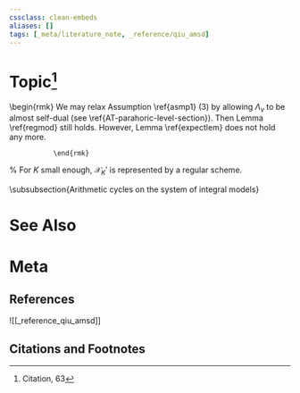 ```yaml
---
cssclass: clean-embeds
aliases: []
tags: [_meta/literature_note, _reference/qiu_amsd]
---
```

# Topic[^1]
 
                          
\begin{rmk}  We may relax  Assumption \ref{asmp1} (3) by allowing   $\Lambda_v$ to be almost self-dual (see \ref{AT-parahoric-level-section}). Then   Lemma \ref{regmod}  still holds.
However, Lemma \ref{expectlem} does not hold any more.

               \end{rmk}
               
      
% For $K$ small enough,  ${\mathcal {X}}_{K  }'$ is  represented by a regular scheme.
 


\subsubsection{Arithmetic cycles on the system of integral models}


# See Also

# Meta
## References
![[_reference_qiu_amsd]]


## Citations and Footnotes
[^1]: Citation, 63